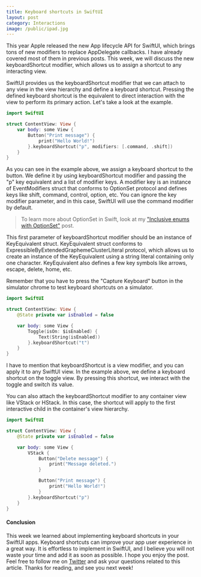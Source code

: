 ```yaml
---
title: Keyboard shortcuts in SwiftUI
layout: post
category: Interactions
image: /public/ipad.jpg
---
```


This year Apple released the new App lifecycle API for SwiftUI, which brings tons of new modifiers to replace AppDelegate callbacks. I have already covered most of them in previous posts. This week, we will discuss the new keyboardShortcut modifier, which allows us to assign a shortcut to any interacting view.

SwiftUI provides us the keyboardShortcut modifier that we can attach to any view in the view hierarchy and define a keyboard shortcut. Pressing the defined keyboard shortcut is the equivalent to direct interaction with the view to perform its primary action. Let's take a look at the example.

```swift
import SwiftUI

struct ContentView: View {
    var body: some View {
        Button("Print message") {
            print("Hello World!")
        }.keyboardShortcut("p", modifiers: [.command, .shift])
    }
}
```

As you can see in the example above, we assign a keyboard shortcut to the button. We define it by using keyboardShortcut modifier and passing the "p" key equivalent and a list of modifier keys. A modifier key is an instance of EventModifiers struct that conforms to OptionSet protocol and defines keys like shift, command, control, option, etc. You can ignore the key modifier parameter, and in this case, SwiftUI will use the command modifier by default.

> To learn more about OptionSet in Swift, look at my ["Inclusive enums with OptionSet"](/2019/04/10/inclusive-enums-with-optionset/) post.

This first parameter of keyboardShortcut modifier should be an instance of KeyEquivalent struct. KeyEquivalent struct conforms to ExpressibleByExtendedGraphemeClusterLiteral protocol, which allows us to create an instance of the KeyEquivalent using a string literal containing only one character. KeyEquivalent also defines a few key symbols like arrows, escape, delete, home, etc.

Remember that you have to press the "Capture Keyboard" button in the simulator chrome to test keyboard shortcuts on a simulator.

```swift
import SwiftUI

struct ContentView: View {
    @State private var isEnabled = false

    var body: some View {
        Toggle(isOn: $isEnabled) {
            Text(String(isEnabled))
        }.keyboardShortcut("t")
    }
}
```

I have to mention that keyboardShortcut is a view modifier, and you can apply it to any SwiftUI view. In the example above, we define a keyboard shortcut on the toggle view. By pressing this shortcut, we interact with the toggle and switch its value.

You can also attach the keyboardShortcut modifier to any container view like VStack or HStack. In this case, the shortcut will apply to the first interactive child in the container's view hierarchy.

```swift
import SwiftUI

struct ContentView: View {
    @State private var isEnabled = false

    var body: some View {
        VStack {
            Button("Delete message") {
                print("Message deleted.")
            }

            Button("Print message") {
                print("Hello World!")
            }
        }.keyboardShortcut("p")
    }
}
```

#### Conclusion
This week we learned about implementing keyboard shortcuts in your SwiftUI apps. Keyboard shortcuts can improve your app user experience in a great way. It is effortless to implement in SwiftUI, and I believe you will not waste your time and add it as soon as possible. I hope you enjoy the post. Feel free to follow me on [Twitter](https://twitter.com/mecid) and ask your questions related to this article. Thanks for reading, and see you next week!